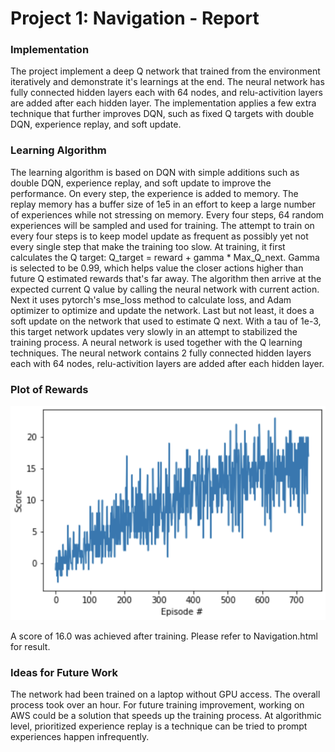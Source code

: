 # Project 1: Navigation - Report

### Implementation

The project implement a deep Q network that trained from the environment iteratively and demonstrate it's learnings at the end. The neural network has fully connected hidden layers each with 64 nodes, and relu-activition layers are added after each hidden layer. The implementation applies a few extra technique that further improves DQN, such as fixed Q targets with double DQN, experience replay, and soft update.

### Learning Algorithm

The learning algorithm is based on DQN with simple additions such as double DQN, experience replay, and soft update to improve the performance. On every step, the experience is added to memory. The replay memory has a buffer size of 1e5 in an effort to keep a large number of experiences while not stressing on memory. Every four steps, 64 random experiences will be sampled and used for training. The attempt to train on every four steps is to keep model update as frequent as possibly yet not every single step that make the training too slow. At training, it first calculates the Q target: Q_target = reward + gamma * Max_Q_next. Gamma is selected to be 0.99, which helps value the closer actions higher than future Q estimated rewards that's far away. The algorithm then arrive at the expected current Q value by calling the neural network with current action. Next it uses pytorch's mse_loss method to calculate loss, and Adam optimizer to optimize and update the network. Last but not least, it does a soft update on the network that used to estimate Q next. With a tau of 1e-3, this target network updates very slowly in an attempt to stabilized the training process. A neural network is used together with the Q learning techniques. The neural network contains 2 fully connected hidden layers each with 64 nodes, relu-activition layers are added after each hidden layer. 

### Plot of Rewards

![Alt text](Screenshot.png?raw=true "Number of Episode Trained vs Score")

A score of 16.0 was achieved after training. Please refer to Navigation.html for result.

### Ideas for Future Work

The network had been trained on a laptop without GPU access. The overall process took over an hour. For future training improvement, working on AWS could be a solution that speeds up the training process. At algorithmic level, prioritized experience replay is a technique can be tried to prompt experiences happen infrequently. 

